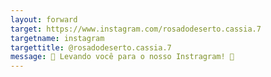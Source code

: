 ```yaml
---
layout: forward
target: https://www.instagram.com/rosadodeserto.cassia.7
targetname: instagram
targettitle: @rosadodeserto.cassia.7
message: 🌸 Levando você para o nosso Instragram! 🌷
---
```


